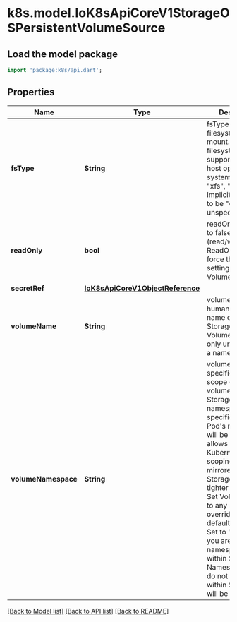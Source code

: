# k8s.model.IoK8sApiCoreV1StorageOSPersistentVolumeSource

## Load the model package
```dart
import 'package:k8s/api.dart';
```

## Properties
Name | Type | Description | Notes
------------ | ------------- | ------------- | -------------
**fsType** | **String** | fsType is the filesystem type to mount. Must be a filesystem type supported by the host operating system. Ex. \"ext4\", \"xfs\", \"ntfs\". Implicitly inferred to be \"ext4\" if unspecified. | [optional] 
**readOnly** | **bool** | readOnly defaults to false (read/write). ReadOnly here will force the ReadOnly setting in VolumeMounts. | [optional] 
**secretRef** | [**IoK8sApiCoreV1ObjectReference**](IoK8sApiCoreV1ObjectReference.md) |  | [optional] 
**volumeName** | **String** | volumeName is the human-readable name of the StorageOS volume.  Volume names are only unique within a namespace. | [optional] 
**volumeNamespace** | **String** | volumeNamespace specifies the scope of the volume within StorageOS.  If no namespace is specified then the Pod's namespace will be used.  This allows the Kubernetes name scoping to be mirrored within StorageOS for tighter integration. Set VolumeName to any name to override the default behaviour. Set to \"default\" if you are not using namespaces within StorageOS. Namespaces that do not pre-exist within StorageOS will be created. | [optional] 

[[Back to Model list]](../README.md#documentation-for-models) [[Back to API list]](../README.md#documentation-for-api-endpoints) [[Back to README]](../README.md)


